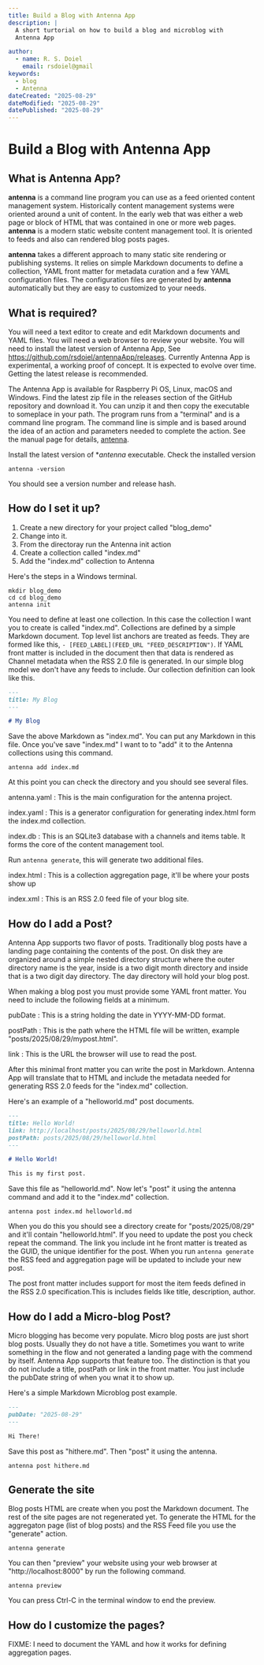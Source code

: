 ```yaml
---
title: Build a Blog with Antenna App
description: |
  A short turtorial on how to build a blog and microblog with
  Antenna App

author:
  - name: R. S. Doiel
    email: rsdoiel@gmail
keywords:
  - blog
  - Antenna
dateCreated: "2025-08-29"
dateModified: "2025-08-29"
datePublished: "2025-08-29"
---
```


# Build a Blog with Antenna App

## What is Antenna App?

**antenna** is a command line program you can use as a feed oriented content management system. Historically content management systems were oriented around a unit of content. In the early web that was either a web page or block of HTML that was contained in one or more web pages. **antenna** is a modern static website content management tool. It is oriented to feeds and also can rendered blog posts pages.

**antenna** takes a different approach to many static site rendering or publishing systems. It relies on simple Markdown documents to define a collection, YAML front matter for metadata curation and a few YAML configuration files. The configuration files are generated by **antenna** automatically but they are easy to customized to your needs.

## What is required?

You will need a text editor to create and edit Markdown documents and YAML files. You will need a web browser to review your website. You will need to install the latest version of Antenna App, See <https://github.com/rsdoiel/antennaApp/releases>. Currently Antenna App is experimental, a working proof of concept. It is expected to evolve over time. Getting the latest release is recommended.

The Antenna App is available for Raspberry Pi OS, Linux, macOS and Windows. Find the latest zip file in the releases section of the GitHub repository and download it. You can unzip it and then copy the executable to someplace in your path.  The program runs from a "terminal" and is a command line program. The command line is simple and is based around the idea of an action and parameters needed to complete the action. See the manual page for details, [antenna](antenna.1.md).

Install the latest version of **antenna* executable. Check the installed version

~~~shell
antenna -version
~~~

You should see a version number and release hash.

## How do I set it up?

1. Create a new directory for your project called "blog_demo"
2. Change into it.
3. From the directoray run the Antenna init action
4. Create a collection called "index.md"
5. Add the "index.md" collection to Antenna

Here's the steps in a Windows terminal.

~~~shell
mkdir blog_demo
cd cd blog_demo
antenna init
~~~

You need to define at least one collection. In this case the collection I want you to create is called "index.md". Collections are defined by a simple Markdown document. Top level list anchors are treated as feeds. They are formed like this, `- [FEED_LABEL](FEED_URL "FEED_DESCRIPTION")`. If YAML front matter is included in the document then that data is rendered as Channel metadata when the RSS 2.0 file is generated. In our simple blog model we don't have any feeds to include. Our collection definition can look like this.

~~~markdown
---
title: My Blog
---

# My Blog
~~~

Save the above Markdown as "index.md".  You can put any Markdown in this file. Once you've save "index.md" I want to to "add" it to the Antenna collections using this command.

~~~shell
antenna add index.md
~~~

At this point you can check the directory and you should see several files.

antenna.yaml
: This is the main configuration for the antenna project.

index.yaml
: This is a generator configuration for generating index.html form the index.md collection.

index.db
: This is an SQLite3 database with a channels and items table. It forms the core of the content management tool.

Run `antenna generate`, this will generate two additional files.

index.html
: This is a collection aggregation page, it'll be where your posts show up

index.xml
: This is an RSS 2.0 feed file of your blog site.

## How do I add a Post?

Antenna App supports two flavor of posts. Traditionally blog posts have a landing page
containing the contents of the post. On disk they are organized around a simple nested directory structure where the outer directory name is the year, inside is a two digit month directory and inside that is a two digit day directory. The day directory will hold your blog post.

When making a blog post you must provide some YAML front matter. You need to include the following fields at a minimum.

pubDate
: This is a string holding the date in YYYY-MM-DD format.

postPath
: This is the path where the HTML file will be written, example "posts/2025/08/29/mypost.html".

link
: This is the URL the browser will use to read the post.

After this minimal front matter you can write the post in Markdown. Antenna App will translate that to HTML and include the metadata needed for generating RSS 2.0 feeds for the "index.md" collection.

Here's an example of a "helloworld.md" post documents.

~~~markdown
---
title: Hello World!
link: http://localhost/posts/2025/08/29/helloworld.html
postPath: posts/2025/08/29/helloworld.html
---

# Hello World!

This is my first post.

~~~

Save this file as "helloworld.md". Now let's "post" it using the antenna command and add it to the "index.md" collection.

~~~shell
antenna post index.md helloworld.md
~~~

When you do this you should see a directory create for "posts/2025/08/29" and it'll contain "helloworld.html". If you need to update the post you check repeat the command. The link you include int he front matter is treated as the GUID, the unique identifier for the post.  When you run `antenna generate` the RSS feed and aggregation page will be updated to include your new post.

The post front matter includes support for most the item feeds defined in the RSS 2.0 specification.This is includes fields like title, description, author. 

## How do I add a Micro-blog Post?

Micro blogging has become very populate. Micro blog posts are just short blog posts. Usually they do not have a title. Sometimes you want to write something in the flow and not generated a landing page with the commend by itself. Antenna App supports that feature too. The distinction is that you do not include a title, postPath or link in the front matter. You just include the pubDate string of when you wnat it to show up.

Here's a simple Markdown Microblog post example.

~~~Markdown
---
pubDate: "2025-08-29"
---

Hi There!
~~~

Save this post as "hithere.md". Then "post" it using the antenna.

~~~shell
antenna post hithere.md
~~~

## Generate the site

Blog posts HTML are create when you post the Markdown document. The rest of the site pages are not regenerated yet. To generate the HTML for the aggregaton page (list of blog posts) and the RSS Feed file you use the "generate" action.

~~~shell
antenna generate
~~~

You can then "preview" your website using your web browser at "http://localhost:8000" by run the following command.

~~~shell
antenna preview
~~~

You can press Ctrl-C in the terminal window to end the preview.

## How do I customize the pages?

FIXME: I need to document the YAML and how it works for defining aggregation pages.
